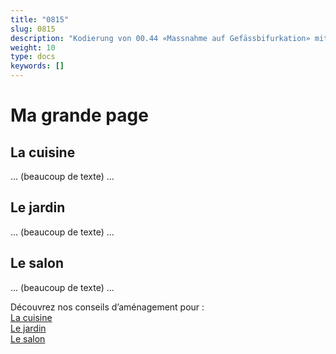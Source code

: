 ```yaml
---
title: "0815"
slug: 0815
description: "Kodierung von 00.44 «Massnahme auf Gefässbifurkation» mit Kodes unter 36.03.- und 36.08.-"
weight: 10
type: docs
keywords: []
---
```



<h1>Ma grande page</h1>
<h2 id="cuisine">La cuisine</h2>
<p>... (beaucoup de texte) ...</p>
<h2 id="jardin">Le jardin</h2>
<p>... (beaucoup de texte) ...</p>
<h2 id="salon">Le salon</h2>
<p>... (beaucoup de texte) ...</p>

<p>
Découvrez nos conseils d’aménagement pour :<br>
    <a href="#cuisine">La cuisine</a><br>
    <a href="#jardin">Le jardin</a><br>
    <a href="#salon">Le salon</a><br>
</p>
